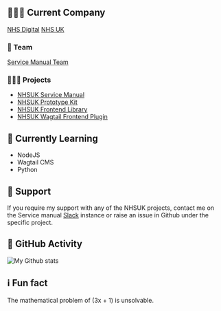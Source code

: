 ## 👨🏼‍💻 Current Company

[NHS Digital](https://digital.nhs.uk/) [NHS UK](https://nhs.uk)

### 🔭 Team

[Service Manual Team](https://service-manual.nhs.uk/service-manual-team)

### 🧑🏼‍🔧 Projects
+ [NHSUK Service Manual](https://github.com/nhsuk/nhsuk-service-manual)
+ [NHSUK Prototype Kit](https://github.com/nhsuk/nhsuk-prototype-kit)
+ [NHSUK Frontend Library](https://github.com/nhsuk/nhsuk-frontend)
+ [NHSUK Wagtail Frontend Plugin](https://github.com/nhsuk/wagtail-nhsuk-frontend)

## 🧠 Currently Learning

+ NodeJS
+ Wagtail CMS
+ Python

## 💬 Support

If you require my support with any of the NHSUK projects, contact me on the Service manual [Slack](https://join.slack.com/t/nhs-service-manual/shared_invite/zt-6o80p0t0-mER8kMlWmbAaKaXf4Q1PBw) instance or raise an issue in Github under the specific project.

## 🚀 GitHub Activity

![My Github stats](https://github-readme-stats.vercel.app/api?username=DomBaker&show_icons=true&theme=radical)

## ℹ️ Fun fact

The mathematical problem of (3x + 1) is unsolvable.

<!--
**DomBaker/DomBaker** is a ✨ _special_ ✨ repository because its `README.md` (this file) appears on your GitHub profile.

Here are some ideas to get you started:

- 🔭 I’m currently working on ...
- 🌱 I’m currently learning ...
- 👯 I’m looking to collaborate on ...
- 🤔 I’m looking for help with ...
- 💬 Ask me about ...
- 📫 How to reach me: ...
- 😄 Pronouns: ...
- ⚡ Fun fact: ...
-->
